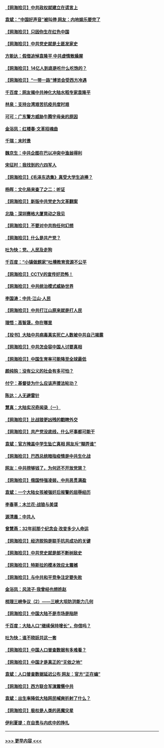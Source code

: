 #### [【网海拾贝】中共政权就建立在谎言上](../pages/nsc993/n12981880.md?t=05291452) 
#### [袁斌：“中国好声音”被叫停 网友：内地娱乐要完了](../pages/nsc993/n12981826.md?t=05291452) 
#### [【网海拾贝】只因你生在红色中国](../pages/nsc993/n12979096.md?t=05291452) 
#### [【网海拾贝】中共党史就是土匪发家史](../pages/nsc993/n12976478.md?t=05291452) 
#### [方能达：假借追悼袁隆平 中共虚情散臊腥](../pages/nsc993/n12976396.md?t=05291452) 
#### [【网海拾贝】14亿人到底是吃什么吃饱的？](../pages/nsc993/n12974125.md?t=05291452) 
#### [【网海拾贝】“一带一路”博览会受西方冷遇](../pages/nsc993/n12971787.md?t=05291452) 
#### [千百度：网友揭中共神化大陆水稻专家袁隆平](../pages/nsc993/n12971733.md?t=05291452) 
#### [林泉：支持台湾艰苦抗疫共度时艰](../pages/nsc993/n12971350.md?t=05291452) 
#### [可可：广东警方威胁牛腾宇母亲的原因](../pages/nsc993/n12971100.md?t=05291452) 
#### [金浴凤：红楼春·文革招魂曲](../pages/nsc993/n12970354.md?t=05291452) 
#### [千瑞：末时景](../pages/nsc993/n12970337.md?t=05291452) 
#### [魏京生：中共企图在巴以冲突中渔翁得利](../pages/nsc993/n12970286.md?t=05291452) 
#### [宋征时：我找到的六四军人](../pages/nsc993/n12970213.md?t=05291452) 
#### [【网海拾贝】《毛泽东选集》真受大学生追捧？](../pages/nsc993/n12968779.md?t=05291452) 
#### [杨晖：文化局来查了之二：听证](../pages/nsc993/n12966528.md?t=05291452) 
#### [【网海拾贝】新版中共党史为文革翻案](../pages/nsc993/n12967526.md?t=05291452) 
#### [北隐：深圳赛格大厦晃动之我见](../pages/nsc993/n12967393.md?t=05291452) 
#### [【网海拾贝】不要对中共抱任何幻想](../pages/nsc993/n12965222.md?t=05291452) 
#### [【网海拾贝】什么是共产党？](../pages/nsc993/n12962781.md?t=05291452) 
#### [吐为快：党、人民及走狗](../pages/nsc993/n12962747.md?t=05291452) 
#### [千百度：“小镇做题家”吐槽教育资源不公平](../pages/nsc993/n12962705.md?t=05291452) 
#### [【网海拾贝】CCTV的宣传好恐怖！](../pages/nsc993/n12959984.md?t=05291452) 
#### [【网海拾贝】中共统治模式威胁世界](../pages/nsc993/n12957622.md?t=05291452) 
#### [李国涛：中共‧江山‧人民](../pages/nsc993/n12957502.md?t=05291452) 
#### [【网海拾贝】中共打江山原来就是打人民](../pages/nsc993/n12954345.md?t=05291452) 
#### [理悟：高智晟，你在哪里](../pages/nsc993/n12953115.md?t=05291452) 
#### [【投书】大陆中共病毒真实死亡人数被中共自己揭露](../pages/nsc993/n12953050.md?t=05291452) 
#### [【网海拾贝】中共怎会容中国人讨要真相](../pages/nsc993/n12952161.md?t=05291452) 
#### [【网海拾贝】中国生育率可能降至全球最低](../pages/nsc993/n12948793.md?t=05291452) 
#### [颜纯钩：没有公义的社会有多可怕？](../pages/nsc993/n12947626.md?t=05291452) 
#### [付宁：基督徒为什么应该声援法轮功？](../pages/nsc993/n12947233.md?t=05291452) 
#### [陈达：人无避雷针](../pages/nsc993/n12947098.md?t=05291452) 
#### [慧真：大陆实况奇闻录（一）](../pages/nsc993/n12945811.md?t=05291452) 
#### [【网海拾贝】比战狼更凶残的戳瞎外交](../pages/nsc993/n12945717.md?t=05291452) 
#### [【网海拾贝】共产党没底线，什么坏事都可能干](../pages/nsc993/n12942090.md?t=05291452) 
#### [袁斌：官方掩盖中学生坠亡真相 网友斥“糊弄谁”](../pages/nsc993/n12942029.md?t=05291452) 
#### [【网海拾贝】巴西总统暗指疫情是中共生化战](../pages/nsc993/n12938999.md?t=05291452) 
#### [网友：中共捞够钱了，为何还不开放党禁？](../pages/nsc993/n12938952.md?t=05291452) 
#### [【网海拾贝】俄国恃强凌弱，中共恶贯满盈](../pages/nsc993/n12936626.md?t=05291452) 
#### [袁斌：一个大陆女孩被强奸后报警的屈辱经历](../pages/nsc993/n12936547.md?t=05291452) 
#### [李春草：木兰花·战狼与美谍](../pages/nsc993/n12935995.md?t=05291452) 
#### [源清晨：中共人](../pages/nsc993/n12935589.md?t=05291452) 
#### [曾慧燕：32年前那个纪念会 改变多少人命运](../pages/nsc993/n12934233.md?t=05291452) 
#### [【网海拾贝】经济脱钩是联手抗共成功的关键](../pages/nsc993/n12934176.md?t=05291452) 
#### [【网海拾贝】中共党史就是部不断树敌史](../pages/nsc993/n12932844.md?t=05291452) 
#### [【网海拾贝】特斯拉的模本效应太震撼](../pages/nsc993/n12925626.md?t=05291452) 
#### [【网海拾贝】与中共和平竞争注定要失败](../pages/nsc993/n12923326.md?t=05291452) 
#### [金浴凤：风流子‧我曾经也想姓赵](../pages/nsc993/n12920911.md?t=05291452) 
#### [梳理三峡争议（2）——三峡大坝防洪能力几何](../pages/nsc993/n12920173.md?t=05291452) 
#### [【网海拾贝】中国大陆不是市场是陷阱](../pages/nsc993/n12920143.md?t=05291452) 
#### [千百度：大陆人口“继续保持增长”，你信吗？](../pages/nsc993/n12918946.md?t=05291452) 
#### [吐为快：谁不晓妖共这一套](../pages/nsc993/n12918941.md?t=05291452) 
#### [【网海拾贝】中国人口普查数据有多难看？](../pages/nsc993/n12917822.md?t=05291452) 
#### [【网海拾贝】中国才是真正的“无依之地”](../pages/nsc993/n12915845.md?t=05291452) 
#### [袁斌：人口普查数据延迟公布 网友：官方“正在编”](../pages/nsc993/n12915748.md?t=05291452) 
#### [【网海拾贝】西方联合军演震慑中共](../pages/nsc993/n12913466.md?t=05291452) 
#### [袁斌：出生率降低大陆网民喊爽折射了什么？](../pages/nsc993/n12913365.md?t=05291452) 
#### [【网海拾贝】极权是人类的恶魔灾星](../pages/nsc993/n12910697.md?t=05291452) 
#### [伊利夏提：在自责与内疚中的挣扎](../pages/nsc993/n12910493.md?t=05291452) 

----
#### [ >>> 更早内容 <<< ](../indexes/nsc993-earlier.md)
